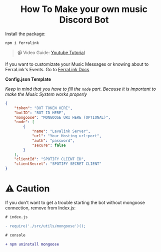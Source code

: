 <center>

# How To Make your own music Discord Bot

</center>

Install the package:

```
npm i ferralink
```

> 📹 Video Guide: [Youtube Tutorial](https://youtu.be/1CH7JekBITo)

If you want to customizate your Music Messages or knowing about to FerraLink's Events. Go to [FerraLink Docs](https://ferralink.gitbook.io/docs/)

**Config.json Template**

_Keep in mind that you have to fill the `node` part. Because it is important to make the Music System works properly_

```json
{
    "token": "BOT TOKEN HERE",
    "botID": "BOT ID HERE",
    "mongoose": "MONGOOSE URI HERE (OPTIONAL)",
    "node": [
        {
            "name": "Lavalink Server",
            "url": "Your Hosting url:port",
            "auth": "password",
            "secure": false
        }
    ],
    "clientId": "SPOTIFY CLIENT ID",
    "clientSecret": "SPOTIFY SECRET CLIENT"
}
```

# ⚠ Caution

If you don't want to get a trouble starting the bot without mongoose connection, remove from Index.js:

```diff
# index.js

- require('./src/utils/mongoose')();

# console

+ npm uninstall mongoose
```